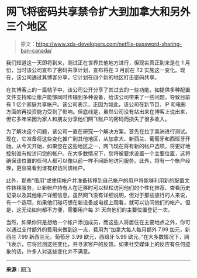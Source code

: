 # 网飞将密码共享禁令扩大到加拿大和另外三个地区

> 原文：<https://www.xda-developers.com/netflix-password-sharing-ban-canada/>

我们知道这一天即将到来，测试正在世界其他地方进行，但现实真正到来是在 1 月份，当时该公司宣布了密码共享计划，宣布将在 3 月前在 T2 实施这一变化。现在，该公司通过其博客分享，它计划在四个新的地区打击密码共享。

在其博客上的一篇帖子中，该公司公开分享了其过去的一些功能，如提供多种配置文件支持和让帐户能够同时传输到多种设备，给该公司带来了一些问题，导致目前有 1 亿个家庭共享帐户。该公司表示，正因为如此，该公司在新节目、IP 和电影方面的再投资能力受到了影响。但底线是，虽然公司没有站出来在博客上说出来，但它多年来因为家人和朋友分享他们网飞账户的密码而损失了很多收入。

为了解决这个问题，该公司一直在研究一个解决方案，首先在拉丁美洲进行测试。现在，它准备将这些变化推广到其他地区，从加拿大、新西兰、葡萄牙和西班牙开始。从今天开始，如果您在这些地区之一，网飞现在将有新的帐户选项，将更好地控制谁有权访问您的帐户。在大多数情况下，您将被要求设置一个主要位置，这将确保该位置的任何人都可以像以前一样不间断地访问服务。此外，将有一个帐户经理，更容易看到谁有权访问该帐户。

此外，那些“借用”或使用帐户并准备转移到自己帐户的用户将能够利用新的配置文件转移服务，让新帐户持有人在迁移时可以轻松访问他们的个性化推荐、查看历史记录以及其他帐户详细信息。虽然网飞没有详细说明，但对于那些旅行的人来说，有一个选项，如果他们碰巧想在新设备或电视上观看，就可以访问他们的帐户。但是，这无论如何都不方便，需要用户每 31 天向他们的主要位置登记一次。

当然，如果你只是想给一个帐户添加成员，而这些人将居住在主要地点之外，你可以通过支付额外的费用来做到这一点，费用为“加拿大每人每月额外 7.99 加元，新西兰 7.99 新西兰元，葡萄牙 3.99 欧元，西班牙 5.99 欧元。”在大多数情况下，网飞表示，它将监测这些变化，并寻求客户的反馈。如果社交媒体上的反应有任何迹象的话，许多人对这些变化并不满意。

* * *

**来源** : [网飞](https://about.netflix.com/en/news/an-update-on-sharing)